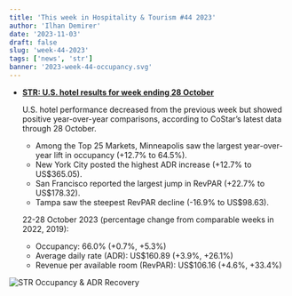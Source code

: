 ```yaml
---
title: 'This week in Hospitality & Tourism #44 2023'
author: 'Ilhan Demirer'
date: '2023-11-03'
draft: false
slug: 'week-44-2023'
tags: ['news', 'str']
banner: '2023-week-44-occupancy.svg'
---
```


- **[STR: U.S. hotel results for week ending 28 October](https://str.com/press-release/us-hotel-results-week-ending-28-october)**

  U.S. hotel performance decreased from the previous week but showed positive year-over-year comparisons, according to CoStar’s latest data through 28 October.

  - Among the Top 25 Markets, Minneapolis saw the largest year-over-year lift in occupancy (+12.7% to 64.5%).
  - New York City posted the highest ADR increase (+12.7% to US$365.05).
  - San Francisco reported the largest jump in RevPAR (+22.7% to US$178.32).
  - Tampa saw the steepest RevPAR decline (-16.9% to US$98.63).

  22-28 October 2023 (percentage change from comparable weeks in 2022, 2019):

  - Occupancy: 66.0% (+0.7%, +5.3%)
  - Average daily rate (ADR): US$160.89 (+3.9%, +26.1%)
  - Revenue per available room (RevPAR): US$106.16 (+4.6%, +33.4%)

![STR Occupancy & ADR Recovery](/images/blogimages/2023-week-44-occupancy.svg)
